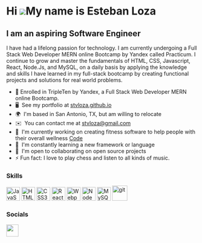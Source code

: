Hi ![](https://user-images.githubusercontent.com/18350557/176309783-0785949b-9127-417c-8b55-ab5a4333674e.gif)My name is Esteban Loza
====================================================================================================================================

I am an aspiring Software Engineer
---------------------------

I have had a lifelong passion for technology. I am currently undergoing a Full Stack Web Developer MERN online Bootcamp by Yandex called Practicum. I continue to grow and master the fundamentals of HTML, CSS, Javascript, React, Node.Js, and MySQL, on a daily basis by applying the knowledge and skills I have learned in my full-stack bootcamp by creating functional projects and solutions for real world problems.

* 🔭  Enrolled in TripleTen by Yandex, a Full Stack Web Developer MERN online Bootcamp.
* 🖥️  See my portfolio at [stvloza.github.io](http://stvloza.github.io)
* 🌍  I'm based in San Antonio, TX, but am willing to relocate
* ✉️  You can contact me at [stvloza@gmail.com](mailto:stvloza@gmail.com)
* 🚀  I'm currently working on creating fitness software to help people with their overall wellness [Code](http://stvloza.github.io/)
* 🧠  I'm constantly learning a new framework or language
* 🤝  I'm open to collaborating on open source projects
* ⚡ Fun fact: I love to play chess and listen to all kinds of music.

### Skills


<p align="left">
<a href="https://developer.mozilla.org/en-US/docs/Web/JavaScript" target="_blank" rel="noreferrer"><img src="https://raw.githubusercontent.com/danielcranney/readme-generator/main/public/icons/skills/javascript-colored.svg" width="36" height="36" alt="JavaScript" /></a>
<a href="https://developer.mozilla.org/en-US/docs/Glossary/HTML5" target="_blank" rel="noreferrer"><img src="https://raw.githubusercontent.com/danielcranney/readme-generator/main/public/icons/skills/html5-colored.svg" width="36" height="36" alt="HTML5" /></a>
<a href="https://www.w3.org/TR/CSS/#css" target="_blank" rel="noreferrer"><img src="https://raw.githubusercontent.com/danielcranney/readme-generator/main/public/icons/skills/css3-colored.svg" width="36" height="36" alt="CSS3" /></a>
<a href="https://reactjs.org/" target="_blank" rel="noreferrer"><img src="https://raw.githubusercontent.com/danielcranney/readme-generator/main/public/icons/skills/react-colored.svg" width="36" height="36" alt="React" /></a>
<a href="https://webpack.js.org/" target="_blank" rel="noreferrer"><img src="https://raw.githubusercontent.com/danielcranney/readme-generator/main/public/icons/skills/webpack-colored.svg" width="36" height="36" alt="Webpack" /></a>
<a href="https://nodejs.org/en/" target="_blank" rel="noreferrer"><img src="https://raw.githubusercontent.com/danielcranney/readme-generator/main/public/icons/skills/nodejs-colored.svg" width="36" height="36" alt="NodeJS" /></a>
<a href="https://www.mysql.com/" target="_blank" rel="noreferrer"><img src="https://raw.githubusercontent.com/danielcranney/readme-generator/main/public/icons/skills/mysql-colored.svg" width="36" height="36" alt="MySQL" /></a>
  <a href="https://git-scm.com/" target="_blank" rel="noreferrer"> <img src="https://www.vectorlogo.zone/logos/git-scm/git-scm-icon.svg" alt="git" width="40" height="40"/> </a>
</p>


### Socials

<img src="https://raw.githubusercontent.com/danielcranney/readme-generator/main/public/icons/socials/linkedin.svg" width="32" height="32" /></a></p>
